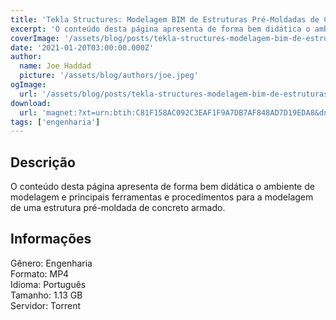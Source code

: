 ```yaml
---
title: 'Tekla Structures: Modelagem BIM de Estruturas Pré-Moldadas de Concreto Armado'
excerpt: 'O conteúdo desta página apresenta de forma bem didática o ambiente de modelagem e principais ferramentas e procedimentos para a modelagem de uma estrutura pré-moldada de concreto armado. Informações  Gênero: Engenharia Formato: MP4 Idioma: Português Tamanho: 1.13 G'
coverImage: '/assets/blog/posts/tekla-structures-modelagem-bim-de-estruturas-pre-moldadas-de-concreto-armado.jpg'
date: '2021-01-20T03:00:00.000Z'
author:
  name: Joe Haddad
  picture: '/assets/blog/authors/joe.jpeg'
ogImage:
  url: '/assets/blog/posts/tekla-structures-modelagem-bim-de-estruturas-pre-moldadas-de-concreto-armado.jpg'
download:
  url: 'magnet:?xt=urn:btih:C81F158AC092C3EAF1F9A7DB7AF848AD7D19EDA8&dn=Tekla%20Structures%20-%20Modelagem%20BIM%20de%20Estruturas%20Pr%c3%a9-moldadas%20de%20Concreto%20Armado&tr=udp%3a%2f%2ftracker.openbittorrent.com%3a1337%2fannounce&tr=udp%3a%2f%2ftracker.opentrackr.org%3a1337%2fannounce'
tags: ['engenharia']
---
```

<h2>Descrição</h2>
<p></p><p>O conteúdo desta página apresenta de forma bem didática o ambiente de modelagem e principais ferramentas e procedimentos para a modelagem de uma estrutura pré-moldada de concreto armado.</p><h2>Informações</h2><p>Gênero: Engenharia<br/>Formato: MP4<br/>Idioma: Português<br/>Tamanho: 1.13 GB<br/>Servidor: Torrent</p>
